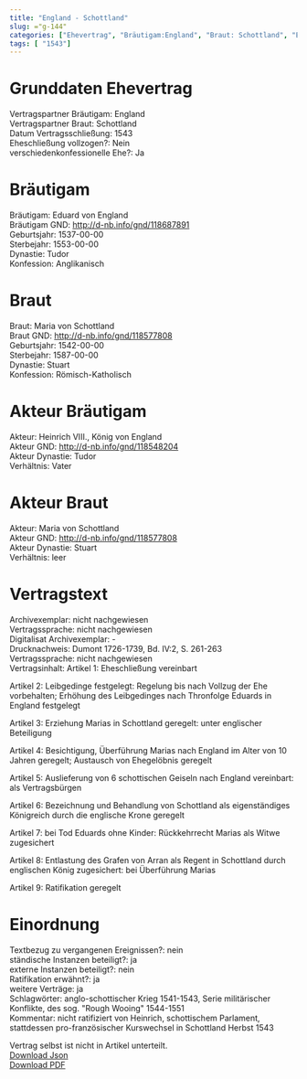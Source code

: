 ```yaml
---
title: "England - Schottland"
slug: ="g-144"
categories: ["Ehevertrag", "Bräutigam:England", "Braut: Schottland", "Eheschließung vollzogen?:Nein", "verschiedenkonfessionelle Ehe?:Ja", "Dynastie Bräutigam:Tudor", "Akteur Bräutigam:Heinrich VIII., König von England", "Akteur Braut:Maria von Schottland", "Textbezug?:nein", "Ständisch?:ja", "Ratifikation?:ja", "Sonstiges?:ja", "Bräutigam:England", "Braut: Schottland"]
tags: [ "1543"]
---
```

<!--more-->

# Grunddaten Ehevertrag

Vertragspartner Bräutigam: England<br>
Vertragspartner Braut: Schottland<br>
Datum Vertragsschließung: 1543<br>
Eheschließung vollzogen?: Nein<br>
verschiedenkonfessionelle Ehe?: Ja<br>
# Bräutigam

Bräutigam: Eduard von England<br>
Bräutigam GND: http://d-nb.info/gnd/118687891<br>
Geburtsjahr: 1537-00-00<br>
Sterbejahr: 1553-00-00<br>
Dynastie: Tudor<br>
Konfession: Anglikanisch<br>
# Braut

Braut: Maria von Schottland<br>
Braut GND: http://d-nb.info/gnd/118577808<br>
Geburtsjahr: 1542-00-00<br>
Sterbejahr: 1587-00-00<br>
Dynastie: Stuart<br>
Konfession: Römisch-Katholisch<br>
# Akteur Bräutigam

Akteur: Heinrich VIII., König von England<br>
Akteur GND: http://d-nb.info/gnd/118548204<br>
Akteur Dynastie: Tudor<br>
Verhältnis: Vater<br>
# Akteur Braut

Akteur: Maria von Schottland<br>
Akteur GND: http://d-nb.info/gnd/118577808<br>
Akteur Dynastie: Stuart<br>
Verhältnis: leer<br>
# Vertragstext

Archivexemplar: nicht nachgewiesen<br>
Vertragssprache: nicht nachgewiesen<br>
Digitalisat Archivexemplar: -<br>
Drucknachweis: Dumont 1726-1739, Bd. IV:2, S. 261-263<br>
Vertragssprache: nicht nachgewiesen<br>
Vertragsinhalt: Artikel 1: Eheschließung vereinbart

Artikel 2: Leibgedinge festgelegt: Regelung bis nach Vollzug der Ehe vorbehalten;  Erhöhung des Leibgedinges nach Thronfolge Eduards in England festgelegt 

Artikel 3: Erziehung Marias in Schottland geregelt: unter englischer Beteiligung

Artikel 4: Besichtigung, Überführung Marias nach England im Alter von 10 Jahren geregelt; Austausch von Ehegelöbnis geregelt

Artikel 5: Auslieferung von 6 schottischen Geiseln nach England vereinbart: als Vertragsbürgen
 
Artikel 6: Bezeichnung und Behandlung von Schottland als eigenständiges Königreich durch die englische Krone geregelt

Artikel 7: bei Tod Eduards ohne Kinder: Rückkehrrecht Marias als Witwe zugesichert

Artikel 8: Entlastung des Grafen von Arran als Regent in Schottland durch englischen König zugesichert: bei Überführung Marias

Artikel 9: Ratifikation geregelt<br>
# Einordnung

Textbezug zu vergangenen Ereignissen?: nein<br>
ständische Instanzen beteiligt?: ja<br>
externe Instanzen beteiligt?: nein<br>
Ratifikation erwähnt?: ja<br>
weitere Verträge: ja<br>
Schlagwörter: anglo-schottischer Krieg 1541-1543, Serie militärischer Konflikte, des sog. "Rough Wooing" 1544-1551<br>
Kommentar: nicht ratifiziert von Heinrich, schottischem Parlament, stattdessen pro-französischer Kurswechsel in Schottland Herbst 1543

Vertrag selbst ist nicht in Artikel unterteilt.<br>
[Download Json](/vertraege/vertrag-144.json)<br>
[Download PDF](/vertraege/v148.pdf)